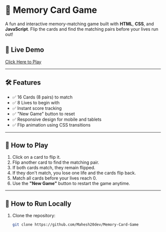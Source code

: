 # 🧠 Memory Card Game

A fun and interactive memory-matching game built with **HTML**, **CSS**, and **JavaScript**. Flip the cards and find the matching pairs before your lives run out!

## 🚀 Live Demo
[Click Here to Play](https://mahesh20dev.github.io/Memory-Card-Game/)

---

## 🛠️ Features  

- ✅ 16 Cards (8 pairs) to match  
- ✅ 8 Lives to begin with  
- ✅ Instant score tracking  
- ✅ "New Game" button to reset  
- ✅ Responsive design for mobile and tablets  
- ✅ Flip animation using CSS transitions  

---

## 🧠 How to Play  

1. Click on a card to flip it.  
2. Flip another card to find the matching pair.  
3. If both cards match, they remain flipped.  
4. If they don't match, you lose one life and the cards flip back.  
5. Match all cards before your lives reach 0.  
6. Use the **"New Game"** button to restart the game anytime.  

---

## 🔧 How to Run Locally  

1. Clone the repository:
   ```bash
   git clone https://github.com/Mahesh20dev/Memory-Card-Game
